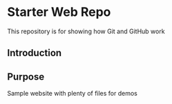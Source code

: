# Starter Web Repo

This repository is for showing how Git and GitHub work
## Introduction

## Purpose

Sample website with plenty of files for demos
